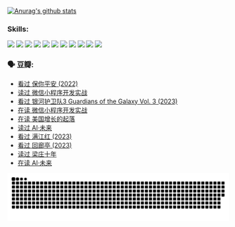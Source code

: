 
[![Anurag's github stats](https://github-readme-stats.vercel.app/api?username=w940853815)](https://github.com/anuraghazra/github-readme-stats)

### Skills:

<code><img height="32" src="https://cdn.jsdelivr.net/npm/simple-icons@v5/icons/python.svg"></code>
<code><img height="32" src="https://cdn.jsdelivr.net/npm/simple-icons@v5/icons/javascript.svg"></code>
<code><img height="32" src="https://cdn.jsdelivr.net/npm/simple-icons@v5/icons/django.svg"></code>
<code><img height="32" src="https://cdn.jsdelivr.net/npm/simple-icons@v5/icons/flask.svg"></code>
<code><img height="32" src="https://cdn.jsdelivr.net/npm/simple-icons@v5/icons/vuetify.svg"></code>
<code><img height="32" src="https://cdn.jsdelivr.net/npm/simple-icons@v5/icons/git.svg"></code>
<code><img height="32" src="https://cdn.jsdelivr.net/npm/simple-icons@v5/icons/docker.svg"></code>
<code><img height="32" src="https://cdn.jsdelivr.net/npm/simple-icons@v5/icons/postgresql.svg"></code>
<code><img height="32" src="https://cdn.jsdelivr.net/npm/simple-icons@v5/icons/elasticsearch.svg"></code>
<code><img height="32" src="https://cdn.jsdelivr.net/npm/simple-icons@v5/icons/macos.svg"></code>
<code><img height="32" src="https://cdn.jsdelivr.net/npm/simple-icons@v5/icons/linux.svg"></code>

### 🗣 豆瓣:

<!-- DOUBAN-ACTIVITIES:START -->
- [看过 保你平安‎ (2022)](https://www.douban.com/people/136069238/status/4239139510/?_i=85052691)
- [读过 微信小程序开发实战](https://www.douban.com/people/136069238/status/4237321528/?_i=85052691)
- [看过 银河护卫队3 Guardians of the Galaxy Vol. 3‎ (2023)](https://www.douban.com/people/136069238/status/4236631849/?_i=85052691)
- [在读 微信小程序开发实战](https://www.douban.com/people/136069238/status/4230177692/?_i=85052691)
- [在读 美国增长的起落](https://www.douban.com/people/136069238/status/4220055912/?_i=85052691)
- [读过 AI·未来](https://www.douban.com/people/136069238/status/4220054171/?_i=85052691)
- [看过 满江红‎ (2023)](https://www.douban.com/people/136069238/status/4219146433/?_i=85052691)
- [看过 回廊亭‎ (2023)](https://www.douban.com/people/136069238/status/4215992758/?_i=85052691)
- [读过 梁庄十年](https://www.douban.com/people/136069238/status/4206664969/?_i=85052691)
- [在读 AI·未来](https://www.douban.com/people/136069238/status/4206653520/?_i=85052691)
<!-- DOUBAN-ACTIVITIES:END -->


![Snake animation](https://raw.githubusercontent.com/w940853815/w940853815/output/github-contribution-grid-snake.svg)

<!--
**w940853815/w940853815** is a ✨ _special_ ✨ repository because its `README.md` (this file) appears on your GitHub profile.

Here are some ideas to get you started:

- 🔭 I’m currently working on ...
- 🌱 I’m currently learning ...
- 👯 I’m looking to collaborate on ...
- 🤔 I’m looking for help with ...
- 💬 Ask me about ...
- 📫 How to reach me: ...
- 😄 Pronouns: ...
- ⚡ Fun fact: ...
-->
